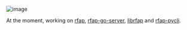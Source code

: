 
![image](./profile-image-04.png)

At the moment, working on [rfap](https://github.com/alexcoder04/rfap),
[rfap-go-server](https://github.com/alexcoder04/rfap-go-server),
[librfap](https://github.com/alexcoder04/librfap) and
[rfap-pycli](https://github.com/alexcoder04/rfap-pycli).

